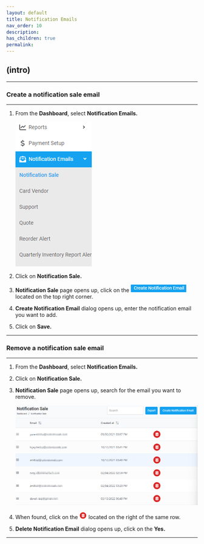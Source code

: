 ```yaml
---
layout: default
title: Notification Emails
nav_order: 10
description:
has_children: true
permalink:
---
```


## (intro)

---

### Create a notification sale email

---

1. From the **Dashboard**, select **Notification Emails.**

   ![notification_dashboard](../../images/notificationemails/notification_dashboard.png)

2. Click on **Notification Sale.**
3. **Notification Sale** page opens up, click on the ![create_notification_email](../../images/buttons/createnotificationemail.png) located on the top right corner.
4. **Create Notification Email** dialog opens up, enter the notification email you want to add.
5. Click on **Save.**

---

### Remove a notification sale email

---

1. From the **Dashboard**, select **Notification Emails.**

2. Click on **Notification Sale.**
3. **Notification Sale** page opens up, search for the email you want to remove.

   ![notification_email_page](../../images/notificationemails/notification_email_page.png)

4. When found, click on the ![delete_button](../../images/buttons/delete_2.png) located on the right of the same row.

5. **Delete Notification Email** dialog opens up, click on the **Yes.**

---
